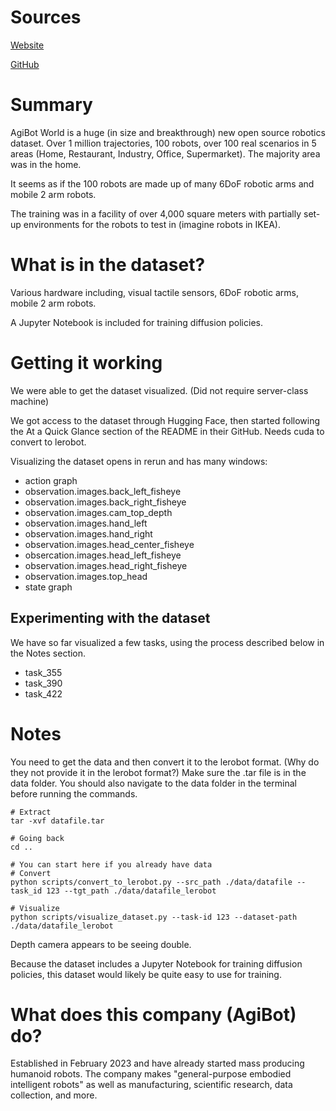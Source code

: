 # Sources
[Website](https://agibot-world.com/)

[GitHub](https://github.com/OpenDriveLab/Agibot-World)

# Summary
AgiBot World is a huge (in size and breakthrough) new open source robotics dataset.
Over 1 million trajectories, 100 robots, over 100 real scenarios in 5 areas (Home, Restaurant, Industry, Office, Supermarket).
The majority area was in the home.

It seems as if the 100 robots are made up of many 6DoF robotic arms and mobile 2 arm robots.

The training was in a facility of over 4,000 square meters with partially set-up environments for the robots to test in (imagine robots in IKEA).

# What is in the dataset?
Various hardware including, visual tactile sensors, 6DoF robotic arms, mobile 2 arm robots.

A Jupyter Notebook is included for training diffusion policies.

# Getting it working
We were able to get the dataset visualized. (Did not require server-class machine)

We got access to the dataset through Hugging Face, then started following the At a Quick Glance section of the README in their GitHub. Needs cuda to convert to lerobot.

Visualizing the dataset opens in rerun and has many windows:
- action graph
- observation.images.back_left_fisheye
- observation.images.back_right_fisheye
- observation.images.cam_top_depth
- observation.images.hand_left
- observation.images.hand_right
- observation.images.head_center_fisheye
- obsercation.images.head_left_fisheye
- observation.images.head_right_fisheye
- observation.images.top_head
- state graph

## Experimenting with the dataset
We have so far visualized a few tasks, using the process described below in the Notes section.
- task_355
- task_390
- task_422

# Notes
You need to get the data and then convert it to the lerobot format. (Why do they not provide it in the lerobot format?)
Make sure the .tar file is in the data folder. You should also navigate to the data folder in the terminal before running the commands.
```
# Extract
tar -xvf datafile.tar

# Going back
cd ..

# You can start here if you already have data
# Convert
python scripts/convert_to_lerobot.py --src_path ./data/datafile --task_id 123 --tgt_path ./data/datafile_lerobot

# Visualize
python scripts/visualize_dataset.py --task-id 123 --dataset-path ./data/datafile_lerobot
```

Depth camera appears to be seeing double.

Because the dataset includes a Jupyter Notebook for training diffusion policies, this dataset would likely be quite easy to use for training.

# What does this company (AgiBot) do?
Established in February 2023 and have already started mass producing humanoid robots.
The company makes "general-purpose embodied intelligent robots" as well as manufacturing, scientific research, data collection, and more.